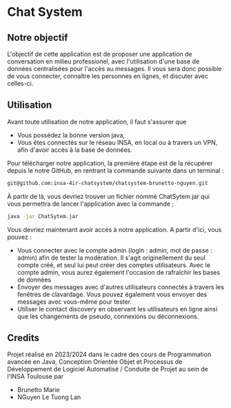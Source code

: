 # Chat System

## Notre objectif

L'objectif de cette application est de proposer une application de conversation en milieu professionel, avec l'utilisation d'une base de données centralisées pour l'accès au messages. Il vous sera donc possible de vous connecter, connaître les personnes en lignes, et discuter avec celles-ci.

## Utilisation

Avant toute utilisation de notre application, il faut s'assurer que 

- Vous possédez la bonne version java,
- Vous êtes connectés sur le réseau INSA, en local ou à travers un VPN, afin d'avoir accès à la base de données.


Pour télécharger notre application, la première étape est de la récupérer depuis le notre GitHub, en rentrant la commande suivante dans un terminal :

```bash
git@github.com:insa-4ir-chatsystem/chatsystem-brunetto-nguyen.git
```

À partir de là, vous devriez trouver un fichier nommé ChatSytem.jar qui vous permettra de lancer l'application avec la commande ;


```bash
java -jar ChatSytem.jar
```

Vous devriez maintenant avoir accès à notre application. A partir d'ici, vous pouvez :

- Vous connecter avec le compte admin (login : admin, mot de passe : admin) afin de tester la modération. Il s'agit originellement du seul compte créé, et seul lui peut créer des comptes utilisateurs. Avec le compte admin, vous aurez également l'occasion de rafraîchir les bases de données
- Envoyer des messages avec d'autres utilisateurs connectés à travers les fenêtres de clavardage. Vous pouvez également vous envoyer des messages avec vous-même pour tester.
- Utiliser le contact discovery en observant les utilisateurs en ligne ainsi que les changements de pseudo, connexions ou déconnexions.


## Credits

Projet réalisé en 2023/2024 dans le cadre des cours de Programmation avancée en Java, Conception Orientée Objet et Processus de Développement de Logiciel Automatisé / Conduite de Projet au sein de l'INSA Toulouse par 
- Brunetto Marie
- NGuyen Le Tuong Lan
